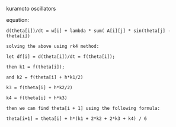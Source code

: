 kuramoto oscillators

equation:
	
	d(theta[i])/dt = w[i] + lambda * sum( A[i][j] * sin(theta[j] - theta[i])
	
	solving the above using rk4 method:
	
	let df[i] = d(theta[i])/dt = f(theta[i]);
	
	then k1 = f(theta[i]);
	
	and k2 = f(theta[i] + h*k1/2)
	
	k3 = f(theta[i] + h*k2/2)
	
	k4 = f(theta[i] + h*k3)
	
	then we can find theta[i + 1] using the following formula:
	
	theta[i+1] = theta[i] + h*(k1 + 2*k2 + 2*k3 + k4) / 6

